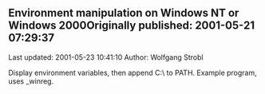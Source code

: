 ## Environment manipulation on Windows NT or Windows 2000Originally published: 2001-05-21 07:29:37 
Last updated: 2001-05-23 10:41:10 
Author: Wolfgang Strobl 
 
Display environment variables, then append C:\\ to PATH. Example program, uses _winreg.
